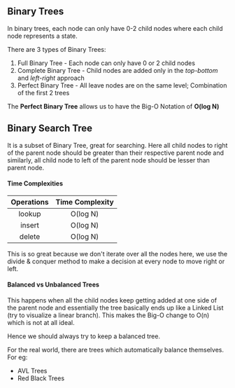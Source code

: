 ## Binary Trees

In binary trees, each node can only have 0-2 child nodes where each child node represents a state.

There are 3 types of Binary Trees:

1. Full Binary Tree - Each node can only have 0 or 2 child nodes
2. Complete Binary Tree - Child nodes are added only in the _top-bottom_ and _left-right_ approach
3. Perfect Binary Tree - All leave nodes are on the same level; Combination of the first 2 trees

The **Perfect Binary Tree** allows us to have the Big-O Notation of **O(log N)**

## Binary Search Tree

It is a subset of Binary Tree, great for searching. Here all child nodes to right of the parent node should be greater than their respective parent node and similarly, all child node to left of the parent node should be lesser than parent node.

#### Time Complexities

| Operations | Time Complexity |
| :--------: | :-------------: |
|   lookup   |    O(log N)     |
|   insert   |    O(log N)     |
|   delete   |    O(log N)     |

This is so great because we don't iterate over all the nodes here, we use the divide & conquer method to make a decision at every node to move right or left.

#### Balanced vs Unbalanced Trees

This happens when all the child nodes keep getting added at one side of the parent node and essentially the tree basically ends up like a Linked List (try to visualize a linear branch). This makes the Big-O change to O(n) which is not at all ideal.

Hence we should always try to keep a balanced tree.

For the real world, there are trees which automatically balance themselves. For eg:

- AVL Trees
- Red Black Trees
